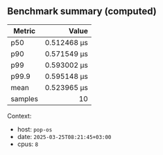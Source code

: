 
## Benchmark summary (computed)

| Metric | Value |
|---|---:|
| p50 | 0.512468 µs |
| p90 | 0.571549 µs |
| p99 | 0.593002 µs |
| p99.9 | 0.595148 µs |
| mean | 0.523965 µs |
| samples | 10 |

Context:

- host: `pop-os`
- date: `2025-03-25T08:21:45+03:00`
- cpus: `8`
